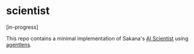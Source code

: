 # scientist

\[in-progress\]

This repo contains a minimal implementation of Sakana's [AI Scientist](https://github.com/SakanaAI/AI-Scientist) using [agentlens](https://github.com/danielreuter/agentlens).
